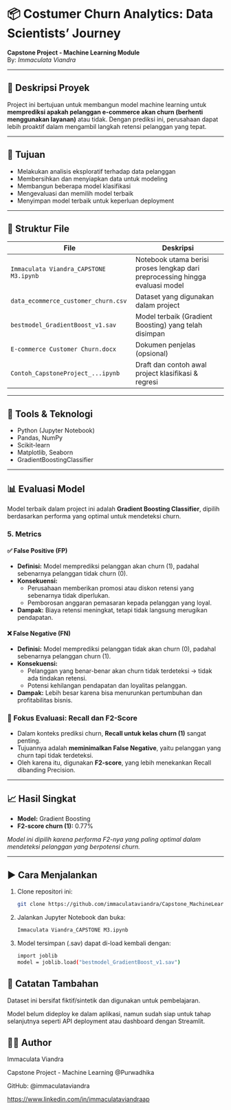 # 📦 Costumer Churn Analytics: Data Scientists’ Journey
**Capstone Project - Machine Learning Module**  
By: *Immaculata Viandra*

---

## 🧾 Deskripsi Proyek

Project ini bertujuan untuk membangun model machine learning untuk **memprediksi apakah pelanggan e-commerce akan churn (berhenti menggunakan layanan)** atau tidak. Dengan prediksi ini, perusahaan dapat lebih proaktif dalam mengambil langkah retensi pelanggan yang tepat.

---

## 🎯 Tujuan
- Melakukan analisis eksploratif terhadap data pelanggan
- Membersihkan dan menyiapkan data untuk modeling
- Membangun beberapa model klasifikasi
- Mengevaluasi dan memilih model terbaik
- Menyimpan model terbaik untuk keperluan deployment

---

## 📂 Struktur File

| File | Deskripsi |
|------|-----------|
| `Immaculata Viandra_CAPSTONE M3.ipynb` | Notebook utama berisi proses lengkap dari preprocessing hingga evaluasi model |
| `data_ecommerce_customer_churn.csv` | Dataset yang digunakan dalam project |
| `bestmodel_GradientBoost_v1.sav` | Model terbaik (Gradient Boosting) yang telah disimpan |
| `E-commerce Customer Churn.docx` | Dokumen penjelas (opsional) |
| `Contoh_CapstoneProject_...ipynb` | Draft dan contoh awal project klasifikasi & regresi |

---

## 🔧 Tools & Teknologi

- Python (Jupyter Notebook)
- Pandas, NumPy
- Scikit-learn
- Matplotlib, Seaborn
- GradientBoostingClassifier

---

## 📊 Evaluasi Model

Model terbaik dalam project ini adalah **Gradient Boosting Classifier**, dipilih berdasarkan performa yang optimal untuk mendeteksi churn.

### 5. Metrics

#### ✅ False Positive (FP)
- **Definisi:** Model memprediksi pelanggan akan churn (1), padahal sebenarnya pelanggan tidak churn (0).
- **Konsekuensi:**
  - Perusahaan memberikan promosi atau diskon retensi yang sebenarnya tidak diperlukan.
  - Pemborosan anggaran pemasaran kepada pelanggan yang loyal.
- **Dampak:** Biaya retensi meningkat, tetapi tidak langsung merugikan pendapatan.

#### ❌ False Negative (FN)
- **Definisi:** Model memprediksi pelanggan tidak akan churn (0), padahal sebenarnya pelanggan churn (1).
- **Konsekuensi:**
  - Pelanggan yang benar-benar akan churn tidak terdeteksi → tidak ada tindakan retensi.
  - Potensi kehilangan pendapatan dan loyalitas pelanggan.
- **Dampak:** Lebih besar karena bisa menurunkan pertumbuhan dan profitabilitas bisnis.

### 🎯 Fokus Evaluasi: Recall dan F2-Score
- Dalam konteks prediksi churn, **Recall untuk kelas churn (1)** sangat penting.
- Tujuannya adalah **meminimalkan False Negative**, yaitu pelanggan yang churn tapi tidak terdeteksi.
- Oleh karena itu, digunakan **F2-score**, yang lebih menekankan Recall dibanding Precision.

---

## 📈 Hasil Singkat

- **Model:** Gradient Boosting
- **F2-score churn (1):** 0.77%

_Model ini dipilih karena performa F2-nya yang paling optimal dalam mendeteksi pelanggan yang berpotensi churn._

---

## ▶️ Cara Menjalankan

1. Clone repositori ini:
   ```bash
   git clone https://github.com/immaculataviandra/Capstone_MachineLearning.git
2. Jalankan Jupyter Notebook dan buka:
   ```bash
   Immaculata Viandra_CAPSTONE M3.ipynb
3. Model tersimpan (.sav) dapat di-load kembali dengan:
   ```bash
   import joblib
   model = joblib.load("bestmodel_GradientBoost_v1.sav")

## 📝 Catatan Tambahan
Dataset ini bersifat fiktif/sintetik dan digunakan untuk pembelajaran.

Model belum dideploy ke dalam aplikasi, namun sudah siap untuk tahap selanjutnya seperti API deployment atau dashboard dengan Streamlit.

## 🙋‍♀️ Author
Immaculata Viandra

Capstone Project - Machine Learning @Purwadhika

GitHub: @immaculataviandra

https://www.linkedin.com/in/immaculataviandraap
   
